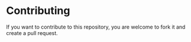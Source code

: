 # Contributing

If you want to contribute to this repository, you are welcome to fork it and create a pull request.
